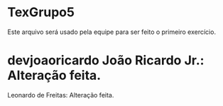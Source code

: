 # TexGrupo5

Este arquivo será usado pela equipe para ser feito o primeiro exercício. 

devjoaoricardo
João Ricardo Jr.: Alteração feita.
=======
Leonardo de Freitas: Alteração feita.


